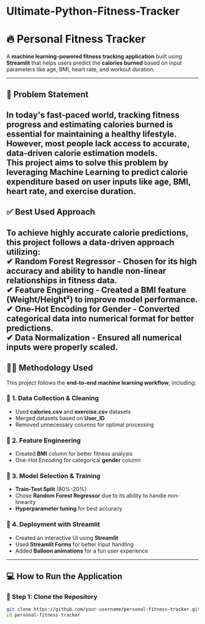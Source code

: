 # Ultimate-Python-Fitness-Tracker
# 🔥 Personal Fitness Tracker  

A **machine learning-powered fitness tracking application** built using **Streamlit** that helps users predict the **calories burned** based on input parameters like age, BMI, heart rate, and workout duration.  

---

## 🚀 Problem Statement  

In today's fast-paced world, tracking fitness progress and estimating **calories burned** is essential for maintaining a healthy lifestyle. However, most people lack access to accurate, **data-driven** calorie estimation models.  
**This project aims to solve this problem** by leveraging **Machine Learning** to predict calorie expenditure based on user inputs like age, BMI, heart rate, and exercise duration.  
---
## ✅ Best Used Approach  

To achieve **highly accurate calorie predictions**, this project follows a **data-driven approach** utilizing:  
✔ **Random Forest Regressor** - Chosen for its **high accuracy** and ability to handle **non-linear relationships** in fitness data.  
✔ **Feature Engineering** - Created a **BMI feature** (Weight/Height²) to improve model performance.  
✔ **One-Hot Encoding for Gender** - Converted categorical data into numerical format for better predictions.  
✔ **Data Normalization** - Ensured all numerical inputs were properly scaled.  
---

## 🧑‍🔬 Methodology Used  

This project follows the **end-to-end machine learning workflow**, including:  
### 🔹 **1. Data Collection & Cleaning**  
- Used **calories.csv** and **exercise.csv** datasets  
- Merged datasets based on **User_ID**  
- Removed unnecessary columns for optimal processing  

### 🔹 **2. Feature Engineering**  
- Created **BMI** column for better fitness analysis  
- One-Hot Encoding for categorical **gender** column  

### 🔹 **3. Model Selection & Training**  
- **Train-Test Split** (80%-20%)  
- Chose **Random Forest Regressor** due to its ability to handle non-linearity  
- **Hyperparameter tuning** for best accuracy  

### 🔹 **4. Deployment with Streamlit**  
- Created an interactive UI using **Streamlit**  
- Used **Streamlit Forms** for better input handling  
- Added **Balloon animations** for a fun user experience  

---

## 💻 How to Run the Application  

### **🔹 Step 1: Clone the Repository**
```bash
git clone https://github.com/your-username/personal-fitness-tracker.git
cd personal-fitness-tracker
